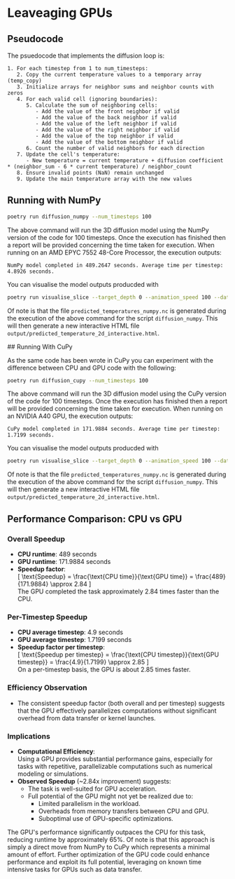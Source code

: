 # Leaveaging GPUs

## Pseudocode

The psuedocode that implements the diffusion loop is: 

``` plaintext
1. For each timestep from 1 to num_timesteps:
   2. Copy the current temperature values to a temporary array (temp_copy)
   3. Initialize arrays for neighbor sums and neighbor counts with zeros
   4. For each valid cell (ignoring boundaries):
      5. Calculate the sum of neighboring cells:
         - Add the value of the front neighbor if valid
         - Add the value of the back neighbor if valid
         - Add the value of the left neighbor if valid
         - Add the value of the right neighbor if valid
         - Add the value of the top neighbor if valid
         - Add the value of the bottom neighbor if valid
      6. Count the number of valid neighbors for each direction
   7. Update the cell's temperature:
      - New temperature = current temperature + diffusion coefficient * (neighbor_sum - 6 * current temperature) / neighbor_count
   8. Ensure invalid points (NaN) remain unchanged
   9. Update the main temperature array with the new values
```

## Running with NumPy 

``` bash 
poetry run diffusion_numpy --num_timesteps 100
```

The above command will run the 3D diffusion model using the NumPy version of the code for 100 timesteps. Once the execution has finished then a report will be provided concerning the time taken for execution. When running on an AMD EPYC 7552 48-Core Processor, the execution outputs:

``` plaintext 
NumPy model completed in 489.2647 seconds. Average time per timestep: 4.8926 seconds.
```

You can visualise the model outputs producded with 

``` bash 
poetry run visualise_slice --target_depth 0 --animation_speed 100 --data_file predicted_temperatures_numpy.nc 
```

Of note is that the file `predicted_temperatures_numpy.nc` is generated during the execution of the above command for the script `diffusion_numpy`. This will then generate a new interactive HTML file `output/predicted_temperature_2d_interactive.html`.


## Running With CuPy

As the same code has been wrote in CuPy you can experiment with the difference between CPU and GPU code with the following:

``` bash 
poetry run diffusion_cupy --num_timesteps 100
```

The above command will run the 3D diffusion model using the CuPy version of the code for 100 timesteps. Once the execution has finished then a report will be provided concerning the time taken for execution. When running on an NVIDIA A40 GPU, the execution outputs:

``` plaintext 
CuPy model completed in 171.9884 seconds. Average time per timestep: 1.7199 seconds.
```

You can visualise the model outputs producded with 

``` bash 
poetry run visualise_slice --target_depth 0 --animation_speed 100 --data_file predicted_temperatures_cupy.nc 
```

Of note is that the file `predicted_temperatures_numpy.nc` is generated during the execution of the above command for the script `diffusion_numpy`. This will then generate a new interactive HTML file `output/predicted_temperature_2d_interactive.html`.

## Performance Comparison: CPU vs GPU

### Overall Speedup
- **CPU runtime**: 489 seconds  
- **GPU runtime**: 171.9884 seconds  
- **Speedup factor**:  
  \[
  \text{Speedup} = \frac{\text{CPU time}}{\text{GPU time}} = \frac{489}{171.9884} \approx 2.84
  \]  
  The GPU completed the task approximately 2.84 times faster than the CPU.

### Per-Timestep Speedup
- **CPU average timestep**: 4.9 seconds  
- **GPU average timestep**: 1.7199 seconds  
- **Speedup factor per timestep**:  
  \[
  \text{Speedup per timestep} = \frac{\text{CPU timestep}}{\text{GPU timestep}} = \frac{4.9}{1.7199} \approx 2.85
  \]  
  On a per-timestep basis, the GPU is about 2.85 times faster.

### Efficiency Observation
- The consistent speedup factor (both overall and per timestep) suggests that the GPU effectively parallelizes computations without significant overhead from data transfer or kernel launches.

### Implications
- **Computational Efficiency**:  
  Using a GPU provides substantial performance gains, especially for tasks with repetitive, parallelizable computations such as numerical modeling or simulations.
- **Observed Speedup** (~2.84x improvement) suggests:  
  - The task is well-suited for GPU acceleration.  
  - Full potential of the GPU might not yet be realized due to:
    - Limited parallelism in the workload.  
    - Overheads from memory transfers between CPU and GPU.  
    - Suboptimal use of GPU-specific optimizations.

The GPU's performance significantly outpaces the CPU for this task, reducing runtime by approximately 65%. Of note is that this approach is simply a direct move from NumPy to CuPy which represents a minimal amount of effort. Further optimization of the GPU code could enhance performance and exploit its full potential, leveraging on known time intensive tasks for GPUs such as data transfer. 
